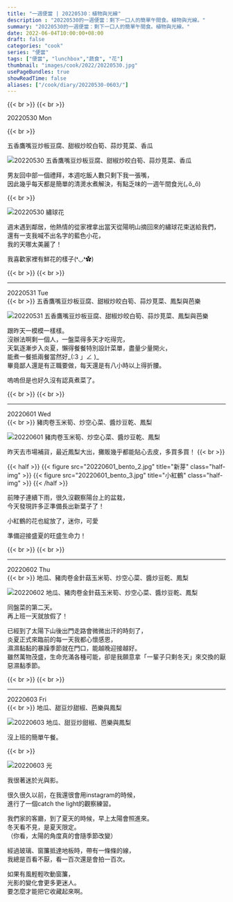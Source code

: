 ```yaml
---
title: "一週便當 | 20220530：植物與光線"
description : "20220530的一週便當：剩下一口人的簡單午間食。植物與光線。"
summary: "20220530的一週便當：剩下一口人的簡單午間食。植物與光線。"
date: 2022-06-04T10:00:00+08:00
draft: false
categories: "cook"
series: "便當"
tags: ["便當", "lunchbox","蔬食", "花"]
thumbnail: "images/cook/2022/20220530.jpg"
usePageBundles: true
showReadTime: false
aliases: ["/cook/diary/20220530-0603/"]
---
```


{{< br >}}
{{< br >}}

<div class="border-item"><span>20220530 Mon</span></div>


{{< br >}}

五香鷹嘴豆炒板豆腐、甜椒炒皎白筍、蒜炒莧菜、香瓜

![20220530 五香鷹嘴豆炒板豆腐、甜椒炒皎白筍、蒜炒莧菜、香瓜](20220530_bento_1.jpg)

男友回中部一個禮拜，本週吃飯人數只剩下我一張嘴，
\
因此幾乎每天都是簡單的清燙水煮解決，有點乏味的一週午間食光(｡ŏ_ŏ)

{{< br >}}

![20220530 繡球花](20220530_bento_2.jpg)

週末遇到鄰居，他熱情的從家裡拿出當天從陽明山摘回來的繡球花束送給我們，
\
還有一支我喊不出名字的藍色小花，
\
我的天哪太美麗了！

我喜歡家裡有鮮花的樣子(❛◡❛✿)

{{< br >}}
{{< br >}}

---

<div class="border-item"><span>20220531 Tue</span></div>
{{< br >}}
五香鷹嘴豆炒板豆腐、甜椒炒皎白筍、蒜炒莧菜、鳳梨與芭樂

![20220531 五香鷹嘴豆炒板豆腐、甜椒炒皎白筍、蒜炒莧菜、鳳梨與芭樂](20220531_bento_1.jpg)

跟昨天一模模一樣樣。
\
沒辦法啊剩一個人，一盤菜得多天才吃得完，
\
天氣逐漸步入炎夏，懶得餐餐特別設計菜單，盡量少量開火，
\
能煮一餐抵兩餐當然好_(:3 」∠ )_
\
畢竟鄙人還是有正職要做，每天還是有八小時以上得折腰。

嗚嗚但是也好久沒有認真煮菜了。

{{< br >}}
{{< br >}}

---

<div class="border-item"><span>20220601 Wed</span></div>
{{< br >}}
豬肉卷玉米筍、炒空心菜、醬炒豆乾、鳳梨

![20220601 豬肉卷玉米筍、炒空心菜、醬炒豆乾、鳳梨](20220601_bento_1.jpg)

昨天去市場補貨，最近鳳梨大出，攤販幾乎都能貼心去皮，多買多買！
{{< br >}}

{{< half >}}
{{< figure src="20220601_bento_2.jpg" title="新芽" class="half-img" >}}
{{< figure src="20220601_bento_3.jpg" title="小紅鶴" class="half-img" >}}
{{< /half >}}

前陣子連續下雨，很久沒觀察陽台上的盆栽，
\
今天發現許多正準備長出新葉子了！

小紅鶴的花也綻放了，迷你，可愛

準備迎接盛夏的旺盛生命力！

{{< br >}}
{{< br >}}

---

<div class="border-item"><span>20220602 Thu</span></div>
{{< br >}}
地瓜、豬肉卷金針菇玉米筍、炒空心菜、醬炒豆乾、鳳梨

![20220602 地瓜、豬肉卷金針菇玉米筍、炒空心菜、醬炒豆乾、鳳梨](20220602_bento_1.jpg)

同盤菜的第二天。
\
再上班一天就放假了！

已經到了太陽下山後出門走路會微微出汗的時刻了，
\
炎夏正式來臨前的每一天我都心懷感恩，
\
濕濕黏黏的暴躁季節就在門口，能越晚迎接越好。
\
雖然萬物茂盛，生命充滿各種可能，卻是我願意拿「一輩子只剩冬天」來交換的厭惡濕黏季節。

{{< br >}}
{{< br >}}

---

<div class="border-item"><span>20220603 Fri</span></div>
{{< br >}}
地瓜、甜豆炒甜椒、芭樂與鳳梨

![20220603 地瓜、甜豆炒甜椒、芭樂與鳳梨](20220603_bento_1.jpg)

沒上班的簡單午餐。

{{< br >}}

![20220603 光](20220603_bento_2.jpg)

我很著迷於光與影。

很久很久以前，在我還很會用instagram的時候，
\
進行了一個catch the light的觀察練習。

我們家的客廳，到了夏天的時候，早上太陽會照進來。
\
冬天看不見，是夏天限定。
\
（你看，太陽的角度真的會隨季節改變）

經過玻璃、窗簾抵達地板時，帶有一條條的線，
\
我總是百看不厭，看一百次還是會拍一百次。

如果有風輕輕吹動窗簾，
\
光影的變化會更多更迷人。
\
要怎麼才能把它收藏起來啊。

